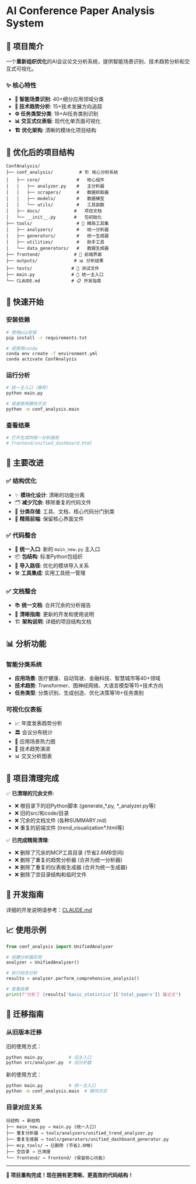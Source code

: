 # AI Conference Paper Analysis System

## 🚀 项目简介

一个**重新组织优化**的AI会议论文分析系统，提供智能场景识别、技术趋势分析和交互式可视化。

### ✨ 核心特性

- **🎯 智能场景识别**: 40+细分应用领域分类
- **🔬 技术趋势分析**: 15+技术发展方向追踪  
- **⚙️ 任务类型分类**: 18+AI任务类别识别
- **📊 交互式仪表板**: 现代化单页面可视化
- **🏗️ 优化架构**: 清晰的模块化项目结构

## 📁 优化后的项目结构

```
ConfAnalysis/
├── conf_analysis/          # 🏗️ 核心分析系统
│   ├── core/              #   核心组件
│   │   ├── analyzer.py    #   主分析器
│   │   ├── scrapers/      #   数据抓取器
│   │   ├── models/        #   数据模型
│   │   └── utils/         #   工具函数
│   ├── docs/             #   项目文档
│   └── __init__.py       #   包初始化
├── tools/                 # 🔧 精简工具集
│   ├── analyzers/         #   统一分析器
│   ├── generators/        #   统一生成器
│   ├── utilities/         #   助手工具
│   └── data_generators/   #   数据生成器
├── frontend/             # 🎨 前端界面
├── outputs/              # 📊 分析结果
├── tests/               # 🧪 测试文件
├── main.py              # 🚪 统一主入口
└── CLAUDE.md            # 📋 开发指南
```

## 🚀 快速开始

### 安装依赖
```bash
# 使用pip安装
pip install -r requirements.txt

# 或使用conda
conda env create -f environment.yml
conda activate ConfAnalysis
```

### 运行分析
```bash
# 统一主入口（推荐）
python main.py

# 或者使用模块方式
python -m conf_analysis.main
```

### 查看结果
```bash
# 打开生成的统一分析报告
# frontend/unified_dashboard.html
```

## 🎯 主要改进

### ✅ 结构优化
- ✨ **模块化设计**: 清晰的功能分离
- 🗂️ **减少冗余**: 移除重复的代码文件
- 📁 **分类存储**: 工具、文档、核心代码分门别类
- 🧹 **精简前端**: 保留核心界面文件

### ✅ 代码整合
- 🔄 **统一入口**: 新的 `main_new.py` 主入口
- 📦 **包结构**: 标准Python包组织
- 🔗 **导入路径**: 优化的模块导入关系
- 🛠️ **工具集成**: 实用工具统一管理

### ✅ 文档整合  
- 📚 **统一文档**: 合并冗余的分析报告
- 📝 **清晰指南**: 更新的开发和使用说明
- 🏗️ **架构说明**: 详细的项目结构文档

## 📊 分析功能

### 智能分类系统
- **应用场景**: 医疗健康、自动驾驶、金融科技、智慧城市等40+领域
- **技术趋势**: Transformer、图神经网络、大语言模型等15+技术方向
- **任务类型**: 分类识别、生成创造、优化决策等18+任务类别

### 可视化仪表板
- 📈 年度发表趋势分析
- 🏛️ 会议分布统计
- 🎯 应用场景热力图  
- 🔬 技术趋势演进
- 📊 交叉分析图表

## 🧹 项目清理完成

✅ **已清理的冗余文件**:
- ❌ 根目录下的旧Python脚本 (generate_*.py, *_analyzer.py等)
- ❌ 旧的src/和code/目录 
- ❌ 冗余的文档文件 (各种SUMMARY.md)
- ❌ 重复的前端文件 (trend_visualization*.html等)

✅ **已完成精简清理**:
- ❌ 删除了冗余的MCP工具目录 (节省2.6MB空间)
- ❌ 删除了重复的趋势分析器 (合并为统一分析器)
- ❌ 删除了重复的仪表板生成器 (合并为统一生成器)
- ❌ 删除了空目录结构和临时文件

## 🔧 开发指南

详细的开发说明请参考：[CLAUDE.md](CLAUDE.md)

## 📈 使用示例

```python
from conf_analysis import UnifiedAnalyzer

# 创建分析器实例
analyzer = UnifiedAnalyzer()

# 执行综合分析
results = analyzer.perform_comprehensive_analysis()

# 查看结果
print(f"分析了 {results['basic_statistics']['total_papers']} 篇论文")
```

## 🔄 迁移指南

### 从旧版本迁移

旧的使用方式：
```bash
python main.py          # 旧主入口
python src/analyzer.py  # 旧分析器
```

新的使用方式：
```bash
python main.py          # 统一主入口  
python -m conf_analysis.main  # 模块方式
```

### 目录对应关系
```
旧结构 → 新结构
├── main_new.py → main.py (统一入口)
├── 重复分析器 → tools/analyzers/unified_trend_analyzer.py
├── 重复生成器 → tools/generators/unified_dashboard_generator.py
├── mcp_tools/ → 已删除 (节省2.6MB)
├── 空目录 → 已清理
└── frontend/ → frontend/ (保留核心功能)
```

---

**🎉 项目重构完成！现在拥有更清晰、更高效的代码结构！**
